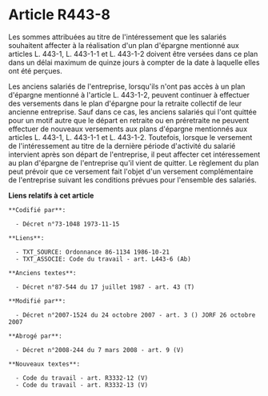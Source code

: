 # Article R443-8

Les sommes attribuées au titre de l'intéressement que les salariés souhaitent affecter à la réalisation d'un plan d'épargne
mentionné aux articles L. 443-1, L. 443-1-1 et L. 443-1-2 doivent être versées dans ce plan dans un délai maximum de quinze
jours à compter de la date à laquelle elles ont été perçues.

Les anciens salariés de l'entreprise, lorsqu'ils n'ont pas accès à un plan d'épargne mentionné à l'article L. 443-1-2,
peuvent continuer à effectuer des versements dans le plan d'épargne pour la retraite collectif de leur ancienne entreprise.
Sauf dans ce cas, les anciens salariés qui l'ont quittée pour un motif autre que le départ en retraite ou en préretraite ne
peuvent effectuer de nouveaux versements aux plans d'épargne mentionnés aux articles L. 443-1, L. 443-1-1 et L. 443-1-2.
Toutefois, lorsque le versement de l'intéressement au titre de la dernière période d'activité du salarié intervient après son
départ de l'entreprise, il peut affecter cet intéressement au plan d'épargne de l'entreprise qu'il vient de quitter. Le
règlement du plan peut prévoir que ce versement fait l'objet d'un versement complémentaire de l'entreprise suivant les
conditions prévues pour l'ensemble des salariés.

**Liens relatifs à cet article**

	**Codifié par**:

	  - Décret n°73-1048 1973-11-15

	**Liens**:

	  - TXT_SOURCE: Ordonnance 86-1134 1986-10-21
	  - TXT_ASSOCIE: Code du travail - art. L443-6 (Ab)

	**Anciens textes**:

	  - Décret n°87-544 du 17 juillet 1987 - art. 43 (T)

	**Modifié par**:

	  - Décret n°2007-1524 du 24 octobre 2007 - art. 3 () JORF 26 octobre 2007

	**Abrogé par**:

	  - Décret n°2008-244 du 7 mars 2008 - art. 9 (V)

	**Nouveaux textes**:

	  - Code du travail - art. R3332-12 (V)
	  - Code du travail - art. R3332-13 (V)
